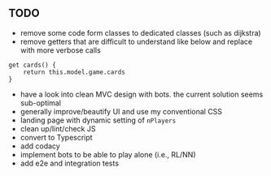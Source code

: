 ## TODO

- remove some code form classes to dedicated classes (such as dijkstra)
- remove getters that are difficult to understand like below and replace with more verbose calls 

```
get cards() {
    return this.model.game.cards
}
```

- have a look into clean MVC design with bots. the current solution seems sub-optimal
- generally improve/beautify UI and use my conventional CSS
- landing page with dynamic setting of `nPlayers`
- clean up/lint/check JS
- convert to Typescript
- add codacy
- implement bots to be able to play alone (i.e., RL/NN)
- add e2e and integration tests

